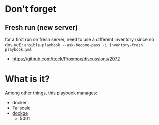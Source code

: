 # Don't forget

## Fresh run (new server)

for a first run on fresh server, need to use a different inventory (since no dns yet): `ansible-playbook --ask-become-pass -i inventory-fresh playbook.yml`

* https://github.com/tteck/Proxmox/discussions/2072

# What is it?

Among other things, this playbook manages:

* docker
* Tailscale
* [dockge](https://github.com/louislam/dockge)
  * 5001